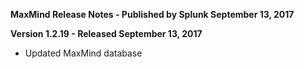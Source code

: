 **MaxMind Release Notes - Published by Splunk September 13, 2017**


**Version 1.2.19 - Released September 13, 2017**

* Updated MaxMind database

